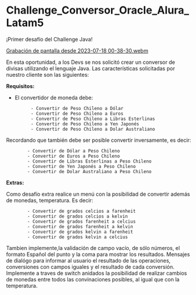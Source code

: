 # Challenge_Conversor_Oracle_Alura_Latam5

¡Primer desafío del Challenge Java!

[Grabación de pantalla desde 2023-07-18 00-38-30.webm](https://github.com/Menrry/Challenge_Conversor_Oracle_Alura_Latam5/assets/83178947/39a55252-233e-4535-a8fa-03a19182df20)


En esta oportunidad, a los Devs se nos solicitó crear un conversor de divisas utilizando el lenguaje Java. Las características solicitadas
por nuestro cliente son las siguientes:

 **Requisitos:**

- El convertidor de moneda debe:
  ```
        - Convertir de Peso Chileno a Dólar
        - Convertir de Peso Chileno a Euros
        - Convertir de Peso Chileno a Libras Esterlinas
        - Convertir de Peso Chileno a Yen Japonés
        - Convertir de Peso Chileno a Dolar Australiano
  ```

Recordando que también debe ser posible convertir inversamente, es decir:

```
        - Convertir de Dólar a Peso Chileno
        - Convertir de Euros a Peso Chileno
        - Convertir de Libras Esterlinas a Peso Chileno
        - Convertir de Yen Japonés a Peso Chileno
        - Convertir de Dolar Australiano a Peso Chileno
```

**Extras:**

Como desafío extra realice un menú con la posibilidad de convertir además de monedas, temperatura. Es decir:

```
        - Convertir de grados celcios a farenheit
        - Convertir de grados celcios a kelvin
        - Convertir de grados farenheit a celcius
        - Convertir de grados farenheit a kelvin
        - Convertir de grados kelvin a farenheit
        - Convertir de grados kelvin a celcius
```
Tambien implemente,la validación de campo vacío, de sólo números, el formato Español del punto y la coma 
para mostrar los resultados. Mensajes de dialógo para informar al usuario el resultado de las operaciones, 
conversiones con campos iguales y el resultado de cada conversión.
Implemente a traves de switch anidados la posibilidad de realizar cambios de monedas entre todos las
convinaciones posibles, al igual que con la temperatura.
